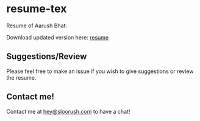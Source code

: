 # resume-tex

Resume of Aarush Bhat:

Download updated version here: [resume](https://github.com/Siddhant-Ray/resume/releases/download/release/resume.pdf)

## Suggestions/Review

Please feel free to make an issue if you wish to give suggestions or review the resume.

## Contact me!

Contact me at hey@sloorush.com to have a chat!

